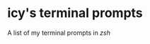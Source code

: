 # icy's terminal prompts

A list of my terminal prompts in <i href="https://en.wikipedia.org/wiki/Z_shell">zsh</i>
